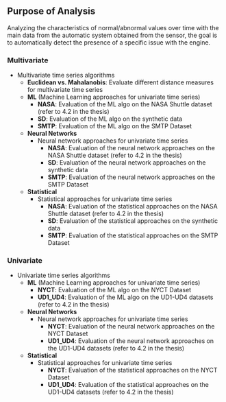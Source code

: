 ## **Purpose of Analysis**

Analyzing the characteristics of normal/abnormal values over time with the main data from the automatic system obtained from the sensor, the goal is to automatically detect the presence of a specific issue with the engine.

### Multivariate 
- Multivariate time series algorithms
  - **Euclidean vs. Mahalanobis**: Evaluate different distance measures for multivariate time series
  - **ML** (Machine Learning approaches for univariate time series)
    - **NASA**: Evaluation of the ML algo on the NASA Shuttle dataset (refer to 4.2 in the thesis)
    - **SD**: Evaluation of the ML algo on the synthetic data
    - **SMTP**: Evaluation of the ML algo on the SMTP Dataset
  - **Neural Networks**
    - Neural network approaches for univariate time series
      - **NASA**: Evaluation of the neural network approaches on the NASA Shuttle dataset (refer to 4.2 in the thesis)
      - **SD**: Evaluation of the neural network approaches on the synthetic data
      - **SMTP**: Evaluation of the neural network approaches on the SMTP Dataset
  - **Statistical**
    - Statistical approaches for univariate time series
      - **NASA**: Evaluation of the statistical approaches on the NASA Shuttle dataset (refer to 4.2 in the thesis)
      - **SD**: Evaluation of the statistical approaches on the synthetic data
      - **SMTP**: Evaluation of the statistical approaches on the SMTP Dataset
  
### Univariate   
- Univariate time series algorithms
  - **ML** (Machine Learning approaches for univariate time series)
    - **NYCT**: Evaluation of the ML algo on the NYCT Dataset
    - **UD1_UD4**: Evaluation of the ML algo on the UD1-UD4 datasets (refer to 4.2 in the thesis)
  - **Neural Networks**
    - Neural network approaches for univariate time series
      - **NYCT**: Evaluation of the neural network approaches on the NYCT Dataset
      - **UD1_UD4**: Evaluation of the neural network approaches on the UD1-UD4 datasets (refer to 4.2 in the thesis)
  - **Statistical**
    - Statistical approaches for univariate time series
      - **NYCT**: Evaluation of the statistical approaches on the NYCT Dataset
      - **UD1_UD4**: Evaluation of the statistical approaches on the UD1-UD4 datasets (refer to 4.2 in the thesis)

